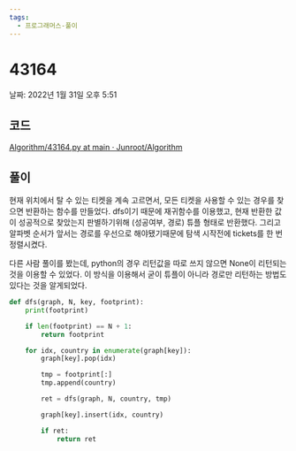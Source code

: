 ```yaml
---
tags:
  - 프로그래머스-풀이
---
```

# 43164

날짜: 2022년 1월 31일 오후 5:51

## 코드

[Algorithm/43164.py at main · Junroot/Algorithm](https://github.com/Junroot/Algorithm/blob/main/programmers/43164.py)

## 풀이

현재 위치에서 탈 수 있는 티켓을 계속 고르면서, 모든 티켓을 사용할 수 있는 경우를 찾으면 반환하는 함수를 만들었다. dfs이기 때문에 재귀함수를 이용했고, 현재 반환한 값이 성공적으로 찾았는지 판별하기위해 (성공여부, 경로) 튜플 형태로 반환했다. 그리고 알파벳 순서가 앞서는 경로를 우선으로 해야됐기때문에 탐색 시작전에 tickets를 한 번 정렬시켰다.

다른 사람 풀이를 봤는데, python의 경우 리턴값을 따로 쓰지 않으면 None이 리턴되는 것을 이용할 수 있었다. 이 방식을 이용해서 굳이 튜플이 아니라 경로만 리턴하는 방법도 있다는 것을 알게되었다.

```python
def dfs(graph, N, key, footprint):
    print(footprint)

    if len(footprint) == N + 1:
        return footprint

    for idx, country in enumerate(graph[key]):
        graph[key].pop(idx)

        tmp = footprint[:]
        tmp.append(country)

        ret = dfs(graph, N, country, tmp)

        graph[key].insert(idx, country)

        if ret:
            return ret
```
